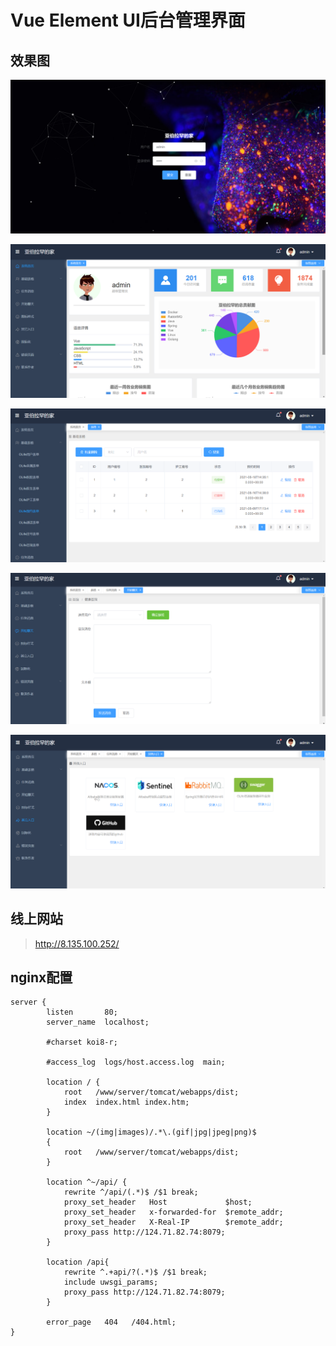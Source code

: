 # Vue Element UI后台管理界面

## 效果图

![Screenshot](/docs/p1.png)

![Screenshot](/docs/p2.png)

![Screenshot](/docs/p3.png)

![Screenshot](/docs/p4.png)

![Screenshot](/docs/p5.png)

## 线上网站

> http://8.135.100.252/

## nginx配置

``` shell
server {
        listen       80;
        server_name  localhost;

        #charset koi8-r;

        #access_log  logs/host.access.log  main;

        location / {
            root   /www/server/tomcat/webapps/dist;
            index  index.html index.htm;
        }

        location ~/(img|images)/.*\.(gif|jpg|jpeg|png)$
        {
            root   /www/server/tomcat/webapps/dist;
        }
 
        location ^~/api/ {        
            rewrite ^/api/(.*)$ /$1 break;        
            proxy_set_header   Host             $host;        
            proxy_set_header   x-forwarded-for  $remote_addr;        
            proxy_set_header   X-Real-IP        $remote_addr;        
            proxy_pass http://124.71.82.74:8079;    
        }
        
        location /api{
            rewrite ^.+api/?(.*)$ /$1 break; 
            include uwsgi_params; 
            proxy_pass http://124.71.82.74:8079; 
        }
 
        error_page   404   /404.html;
}

```
